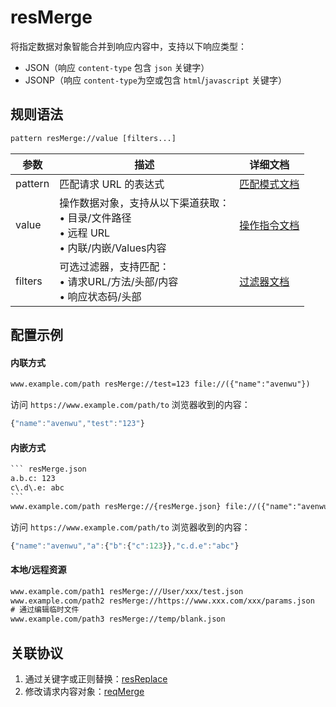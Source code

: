 # resMerge
将指定数据对象智能合并到响应内容中，支持以下响应类型：
- JSON（响应 `content-type` 包含 `json` 关键字）
- JSONP（响应 `content-type`为空或包含 `html`/`javascript` 关键字）

## 规则语法
``` txt
pattern resMerge://value [filters...]
```

| 参数    | 描述                                                         | 详细文档                  |
| ------- | ------------------------------------------------------------ | ------------------------- |
| pattern | 匹配请求 URL 的表达式                                        | [匹配模式文档](./pattern) |
| value   | 操作数据对象，支持从以下渠道获取：<br/>• 目录/文件路径<br/>• 远程 URL<br/>• 内联/内嵌/Values内容 | [操作指令文档](./operation)   |
| filters | 可选过滤器，支持匹配：<br/>• 请求URL/方法/头部/内容<br/>• 响应状态码/头部 | [过滤器文档](./filters) |

## 配置示例

#### 内联方式
``` txt
www.example.com/path resMerge://test=123 file://({"name":"avenwu"})
```
访问 `https://www.example.com/path/to` 浏览器收到的内容：
``` js
{"name":"avenwu","test":"123"}
```

#### 内嵌方式
```` txt
``` resMerge.json
a.b.c: 123
c\.d\.e: abc
```
www.example.com/path resMerge://{resMerge.json} file://({"name":"avenwu"})
````
访问 `https://www.example.com/path/to` 浏览器收到的内容：
``` js
{"name":"avenwu","a":{"b":{"c":123}},"c.d.e":"abc"}
```

#### 本地/远程资源
```` txt
www.example.com/path1 resMerge:///User/xxx/test.json
www.example.com/path2 resMerge://https://www.xxx.com/xxx/params.json
# 通过编辑临时文件
www.example.com/path3 resMerge://temp/blank.json
````

## 关联协议
1. 通过关键字或正则替换：[resReplace](./reqReplace)
2. 修改请求内容对象：[reqMerge](./resMerge)

